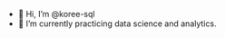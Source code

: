 - 👋 Hi, I’m @koree-sql
- 🌱 I’m currently practicing data science and analytics.

<!---
koree-sql/koree-sql is a ✨ special ✨ repository because its `README.md` (this file) appears on your GitHub profile.
You can click the Preview link to take a look at your changes.
--->
